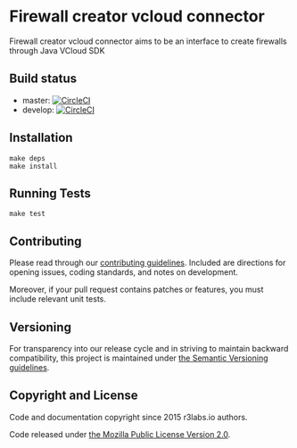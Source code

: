 # Firewall creator vcloud connector

Firewall creator vcloud connector aims to be an interface to create firewalls through Java VCloud SDK

## Build status

* master:  [![CircleCI](https://circleci.com/gh/ErnestIO/firewall-creator-vcloud-connector/tree/master.svg?style=svg)](https://circleci.com/gh/ErnestIO/firewall-creator-vcloud-connector/tree/master)
* develop: [![CircleCI](https://circleci.com/gh/ErnestIO/firewall-creator-vcloud-connector/tree/develop.svg?style=svg)](https://circleci.com/gh/ErnestIO/firewall-creator-vcloud-connector/tree/develop)

## Installation

```
make deps
make install
```

## Running Tests

```
make test
```

## Contributing

Please read through our
[contributing guidelines](CONTRIBUTING.md).
Included are directions for opening issues, coding standards, and notes on
development.

Moreover, if your pull request contains patches or features, you must include
relevant unit tests.

## Versioning

For transparency into our release cycle and in striving to maintain backward
compatibility, this project is maintained under [the Semantic Versioning guidelines](http://semver.org/).

## Copyright and License

Code and documentation copyright since 2015 r3labs.io authors.

Code released under
[the Mozilla Public License Version 2.0](LICENSE).

